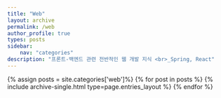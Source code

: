 ```yaml
---
title: "Web"
layout: archive
permalink: /web
author_profile: true
types: posts
sidebar:
    nav: "categories"
description: "프론트-백엔드 관련 전반적인 웹 개발 지식 <br>_Spring, React"
---
```

{% assign posts = site.categories['web']%}
{% for post in posts %}
  {% include archive-single.html type=page.entries_layout %}
{% endfor %}